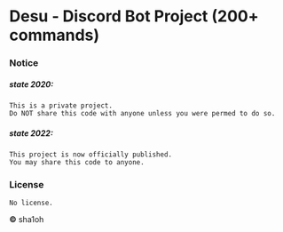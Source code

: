 # Desu - Discord Bot Project (200+ commands)

### Notice
##### state 2020:
    This is a private project.
    Do NOT share this code with anyone unless you were permed to do so.
    
##### state 2022:
    This project is now officially published.
    You may share this code to anyone.


### License
    No license.


**©** sha1oh
